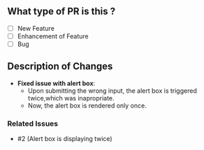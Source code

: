 ## What type of PR is this ?
- [ ] New Feature
- [ ] Enhancement of Feature
- [ ] Bug
## Description of Changes
- **Fixed issue with alert box**:
  - Upon submitting the wrong input, the alert box is triggered twice,which was inapropriate.
  - Now, the alert box is rendered only once.
### Related Issues
- #2 (Alert box is displaying twice)
